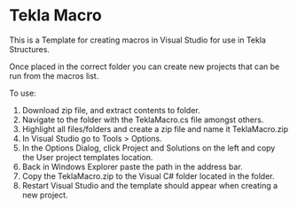 Tekla Macro
===========

This is a Template for creating macros in Visual Studio for use in Tekla Structures.

Once placed in the correct folder you can create new projects that can be run from the macros list.

To use:

1. Download zip file, and extract contents to folder. 
2. Navigate to the folder with the TeklaMacro.cs file amongst others.
3. Highlight all files/folders and create a zip file and name it TeklaMacro.zip
4. In Visual Studio go to Tools > Options. 
5. In the Options Dialog, click Project and Solutions on the left and copy the User project templates location.
6. Back in Windows Explorer paste the path in the address bar. 
7. Copy the TeklaMacro.zip to the Visual C# folder located in the folder.
8. Restart Visual Studio and the template should appear when creating a new project.
